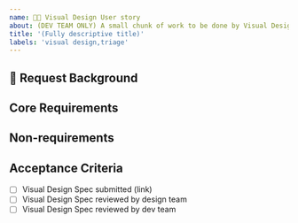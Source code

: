 ```yaml
---
name: 🧑‍🎨 Visual Design User story
about: (DEV TEAM ONLY) A small chunk of work to be done by Visual Designer
title: '(Fully descriptive title)'
labels: 'visual design,triage'
---
```


<!-- Ensure the title can be understood without the parent item's context, e.g. "nimble-datepicker Visual Design" rather than just "Visual Design" -->

## 📌 Request Background

<!-- A short description of the request and requester. E.g. Who is the client and how do they expect to use the component? -->
<!-- Link to IxD spec -->

## Core Requirements

<!-- Outline the essential requirements of the component visual design. What states, variations, or other constraints are required? E.g. For a date picker… 

- Component needs block and outline appearances
- Component needs to fit in an editable table cell and in a details panel 
- Reuse the existing calendar icon
- … -->

## Non-requirements

<!-- What ideas are out of scope for this component? E.g. For a date picker… 

- Component does not need a ghost appearance
- … -->


## Acceptance Criteria

- [ ] Visual Design Spec submitted (link)
- [ ] Visual Design Spec reviewed by design team
- [ ] Visual Design Spec reviewed by dev team